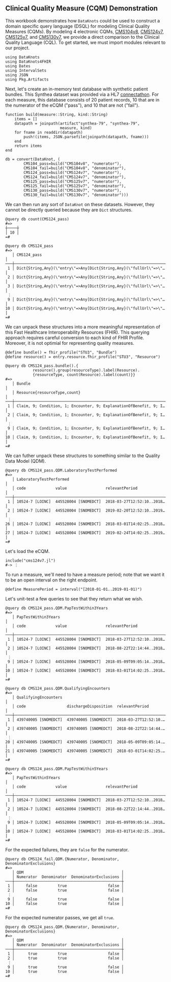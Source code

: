 ## Clinical Quality Measure (CQM) Demonstration

This workbook demonstrates how `DataKnots` could be used to construct a
domain specific query language (DSQL) for modeling Clinical Quality
Measures (CQMs). By modeling 4 electronic CQMs, [CMS104v8](
https://ecqi.healthit.gov/sites/default/files/ecqm/measures/CMS104v8.html),
[CMS124v7](
https://ecqi.healthit.gov/sites/default/files/ecqm/measures/CMS124v7.html),
[CMS125v7](
https://ecqi.healthit.gov/sites/default/files/ecqm/measures/CMS125v7.html),
and [CMS130v7](
https://ecqi.healthit.gov/sites/default/files/ecqm/measures/CMS130v7.html),
we provide a direct comparison to the Clinical Quality Language (CQL).
To get started, we must import modules relevant to our project.

    using DataKnots
    using DataKnots4FHIR
    using Dates
    using IntervalSets
    using JSON
    using Pkg.Artifacts

Next, let's create an in-memory test database with synthetic patient
bundles. This Synthea dataset was provided via a HL7 [connectathon](
https://github.com/DBCG/connectathon/tree/master/fhir3/supplemental-tests).
For each measure, this database consists of 20 patient records, 10 that
are in the numerator of the eCQM ("pass"), and 10 that are not ("fail").

    function build(measure::String, kind::String)
        items = []
        datapath = joinpath(artifact"synthea-79", "synthea-79",
                            measure, kind)
        for fname in readdir(datapath)
            push!(items, JSON.parsefile(joinpath(datapath, fname)))
        end
        return items
    end

    db = convert(DataKnot, (
            CMS104_pass=build("CMS104v8", "numerator"),
            CMS104_fail=build("CMS104v8", "denominator"),
            CMS124_pass=build("CMS124v7", "numerator"),
            CMS124_fail=build("CMS124v7", "denominator"),
            CMS125_pass=build("CMS125v7", "numerator"),
            CMS125_fail=build("CMS125v7", "denominator"),
            CMS130_pass=build("CMS130v7", "numerator"),
            CMS130_fail=build("CMS130v7", "denominator")))

We can then run any sort of `DataKnot` on these datasets. However, they
cannot be directly queried because they are `Dict` structures.

    @query db count(CMS124_pass)
    #=>
    ┼────┼
    │ 10 │
    =#

    @query db CMS124_pass
    #=>
       │ CMS124_pass                                                      │
    ───┼──────────────────────────────────────────────────────────────────┼
     1 │ Dict{String,Any}(\"entry\"=>Any[Dict{String,Any}(\"fullUrl\"=>\"…│
     2 │ Dict{String,Any}(\"entry\"=>Any[Dict{String,Any}(\"fullUrl\"=>\"…│
     3 │ Dict{String,Any}(\"entry\"=>Any[Dict{String,Any}(\"fullUrl\"=>\"…│
     ⋮
     9 │ Dict{String,Any}(\"entry\"=>Any[Dict{String,Any}(\"fullUrl\"=>\"…│
    10 │ Dict{String,Any}(\"entry\"=>Any[Dict{String,Any}(\"fullUrl\"=>\"…│
    =#

We can unpack these structures into a more meaningful representation of
this Fast Healthcare Interoperability Resources (FHIR). This querying
approach requires careful conversion to each kind of FHIR Profile.
Moreover, it is not optimial for representing quality measures.

    @define bundle() = fhir_profile("STU3", "Bundle")
    @define resource() = entry.resource.fhir_profile("STU3", "Resource")

    @query db CMS124_pass.bundle().{
                resource().group(resourceType).label(Resource).
                {resourceType, count(Resource).label(count)}}
    #=>
       │ Bundle                                                           │
       │ Resource{resourceType,count}                                     │
    ───┼──────────────────────────────────────────────────────────────────┼
     1 │ Claim, 9; Condition, 1; Encounter, 9; ExplanationOfBenefit, 9; I…│
     2 │ Claim, 9; Condition, 1; Encounter, 9; ExplanationOfBenefit, 9; I…│
     ⋮
     9 │ Claim, 9; Condition, 1; Encounter, 9; ExplanationOfBenefit, 9; I…│
    10 │ Claim, 9; Condition, 1; Encounter, 9; ExplanationOfBenefit, 9; I…│
    =#

We can futher unpack these structures to something similar to the
Quality Data Model (QDM).

    @query db CMS124_pass.QDM.LaboratoryTestPerformed
    #=>
       │ LaboratoryTestPerformed                                          │
       │ code             value                 relevantPeriod            │
    ───┼──────────────────────────────────────────────────────────────────┼
     1 │ 10524-7 [LOINC]  445528004 [SNOMEDCT]  2018-03-27T12:52:10..2018…│
     2 │ 10524-7 [LOINC]  445528004 [SNOMEDCT]  2019-02-20T12:52:10..2019…│
     ⋮
    26 │ 10524-7 [LOINC]  445528004 [SNOMEDCT]  2018-03-01T14:02:25..2018…│
    27 │ 10524-7 [LOINC]  445528004 [SNOMEDCT]  2019-02-24T14:02:25..2019…│
    =#

Let's load the eCQM.

    include("cms124v7.jl")
    #-> ⋮

To run a measure, we'll need to have a measure period; note that we want
it to be an open interval on the right endpoint.

    @define MeasurePeriod = interval("[2018-01-01..2019-01-01)")

Let's unit-test a few queries to see that they return what we wish.

    @query db CMS124_pass.QDM.PapTestWithin3Years
    #=>
       │ PapTestWithin3Years                                              │
       │ code             value                 relevantPeriod            │
    ───┼──────────────────────────────────────────────────────────────────┼
     1 │ 10524-7 [LOINC]  445528004 [SNOMEDCT]  2018-03-27T12:52:10..2018…│
     2 │ 10524-7 [LOINC]  445528004 [SNOMEDCT]  2018-08-22T22:14:44..2018…│
     ⋮
     9 │ 10524-7 [LOINC]  445528004 [SNOMEDCT]  2018-05-09T09:05:14..2018…│
    10 │ 10524-7 [LOINC]  445528004 [SNOMEDCT]  2018-03-01T14:02:25..2018…│
    =#

    @query db CMS124_pass.QDM.QualifyingEncounters
    #=>
       │ QualifyingEncounters                                             │
       │ code                  dischargeDisposition  relevantPeriod       │
    ───┼──────────────────────────────────────────────────────────────────┼
     1 │ 439740005 [SNOMEDCT]  439740005 [SNOMEDCT]  2018-03-27T12:52:10.…│
     2 │ 439740005 [SNOMEDCT]  439740005 [SNOMEDCT]  2018-08-22T22:14:44.…│
     ⋮
    20 │ 439740005 [SNOMEDCT]  439740005 [SNOMEDCT]  2018-05-09T09:05:14.…│
    21 │ 439740005 [SNOMEDCT]  439740005 [SNOMEDCT]  2018-03-01T14:02:25.…│
    =#

    @query db CMS124_pass.QDM.PapTestWithin5Years
    #=>
       │ PapTestWithin5Years                                              │
       │ code             value                 relevantPeriod            │
    ───┼──────────────────────────────────────────────────────────────────┼
     1 │ 10524-7 [LOINC]  445528004 [SNOMEDCT]  2018-03-27T12:52:10..2018…│
     2 │ 10524-7 [LOINC]  445528004 [SNOMEDCT]  2018-08-22T22:14:44..2018…│
     ⋮
     9 │ 10524-7 [LOINC]  445528004 [SNOMEDCT]  2018-05-09T09:05:14..2018…│
    10 │ 10524-7 [LOINC]  445528004 [SNOMEDCT]  2018-03-01T14:02:25..2018…│
    =#

For the expected failures, they are `false` for the numerator.

    @query db CMS124_fail.QDM.{Numerator, Denominator, DenominatorExclusions}
    #=>
       │ QDM                                           │
       │ Numerator  Denominator  DenominatorExclusions │
    ───┼───────────────────────────────────────────────┼
     1 │     false         true                  false │
     2 │     false         true                  false │
     ⋮
     9 │     false         true                  false │
    10 │     false         true                  false │
    =#

For the expected numerator passes, we get all `true`.

    @query db CMS124_pass.QDM.{Numerator, Denominator, DenominatorExclusions}
    #=>
       │ QDM                                           │
       │ Numerator  Denominator  DenominatorExclusions │
    ───┼───────────────────────────────────────────────┼
     1 │      true         true                  false │
     2 │      true         true                  false │
     ⋮
     9 │      true         true                  false │
    10 │      true         true                  false │
    =#
